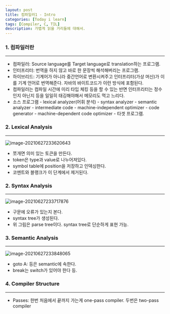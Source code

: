 ```yaml
---
layout: post
title: 컴파일러1 - Intro
categories: [Today i learn]
tags: [Compiler, C, TIL]
description: 가볍게 읽을 거리들에 대해서.
---
```


### 1. 컴파일러란

----

- 컴파일러: Source language를 Target language로 translation하는 프로그램.
- 인터프리터: 번역을 하지 않고 바로 한 문장씩 해석해버리는 프로그램. 
- 하이브리드: 기계어가 아니라 중간언어로 변환시켜주고 인터프리터(가상 머신)가 이를 기계 언어로 번역해준다. 자바의 바이트코드가 이런 방식에 포함된다.
- 컴파일러는 컴파일 시간에 미리 타입 체킹 등을 할 수 있는 반면 인터프리터는 정수인지 아닌지 등을 일일히 태깅해야해서 메모리도 먹고 느리다.
- 소스 프로그램 - lexical analyzer(어휘 분석) - syntax analyzer - semantic analyzer - intermediate code - machine-independent optimizer - code generator - machine-dependent code optimizer - 타겟 프로그램.

### 2. Lexical Analysis

---

![image-20210627233620643](https://raw.githubusercontent.com/chunyunseo/ImageRepo/image/img/image-20210627233620643.png)

- 쪼개면 의미 있는 토큰을 만든다.
- token은 type과 value로 나누어져있다.
- symbol table에 position을 저장하고 인덱싱한다.
- 코멘트와 블랭크가 이 단계에서 제거된다.

### 2. Syntax Analysis

---

![image-20210627233717876](https://raw.githubusercontent.com/chunyunseo/ImageRepo/image/img/image-20210627233717876.png)

- 구문에 오류가 있는지 본다.
- syntax tree가 생성된다.
- 위 그림은 parse tree이다. syntax tree로 단순하게 표현 가능.

### 3. Semantic Analysis

----

![image-20210627233848065](https://raw.githubusercontent.com/chunyunseo/ImageRepo/image/img/image-20210627233848065.png)

- goto A: 등은 semantic에 속한다.
- break는 switch가 있어야 한다 등.

### 4. Compiler Structure

---

- Passes: 한번 처음에서 끝까지 가는게 one-pass compiler. 두번은 two-pass compiler







